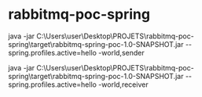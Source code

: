 # rabbitmq-poc-spring
java -jar C:\Users\user\Desktop\PROJETS\rabbitmq-poc-spring\target\rabbitmq-spring-poc-1.0-SNAPSHOT.jar --spring.profiles.active=hello
-world,sender

java -jar C:\Users\user\Desktop\PROJETS\rabbitmq-poc-spring\target\rabbitmq-spring-poc-1.0-SNAPSHOT.jar --spring.profiles.active=hello
-world,receiver
